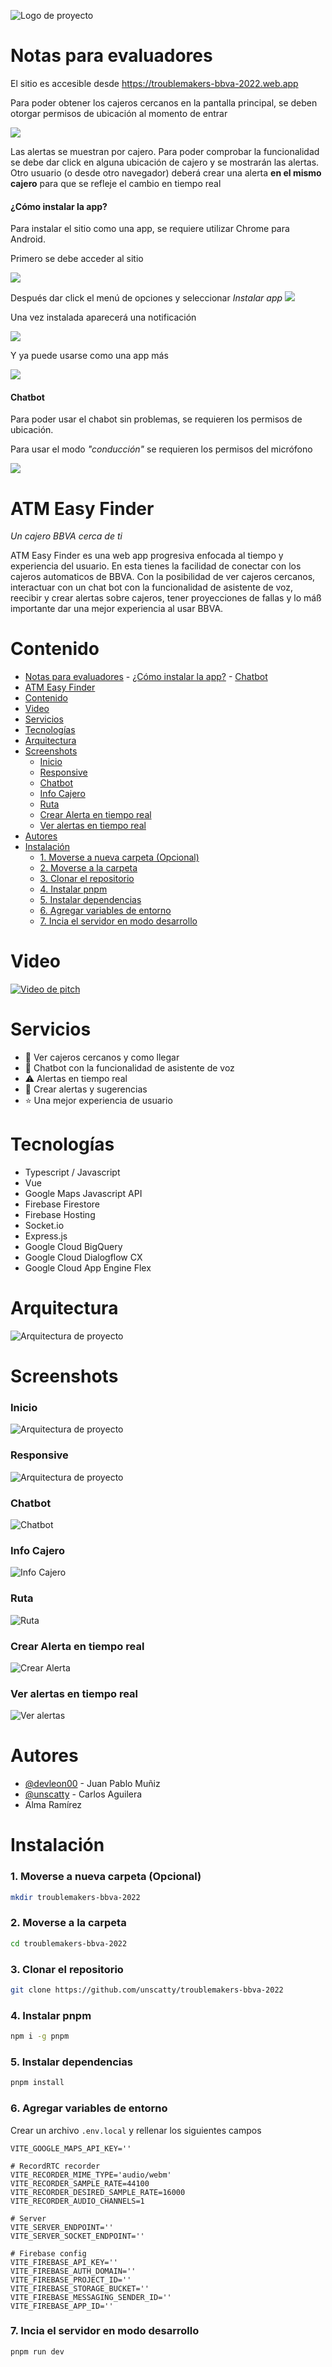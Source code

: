 ![Logo de proyecto](https://github.com/unscatty/atms-bbva-2022/blob/master/presentacionAssets/192x192.png)

# Notas para evaluadores

El sitio es accesible desde https://troublemakers-bbva-2022.web.app

Para poder obtener los cajeros cercanos en la pantalla principal, se deben otorgar permisos de ubicación al momento de entrar

![](presentacionAssets/ubicación.png)

Las alertas se muestran por cajero. Para poder comprobar la funcionalidad se debe dar click en alguna ubicación de cajero y se mostrarán las alertas. Otro usuario (o desde otro navegador) deberá crear una alerta **en el mismo cajero** para que se refleje el cambio en tiempo real

#### ¿Cómo instalar la app?

Para instalar el sitio como una app, se requiere utilizar Chrome para Android.

Primero se debe acceder al sitio

![](presentacionAssets/notas_evaluadores/chrome_1.jpeg)

Después dar click el menú de opciones y seleccionar *Instalar app*
![](presentacionAssets/notas_evaluadores/chrome_2.jpeg)

Una vez instalada aparecerá una notificación

![](presentacionAssets/notas_evaluadores/notificacion.jpeg)

Y ya puede usarse como una app más

![](presentacionAssets/notas_evaluadores/apps.png)

#### Chatbot

Para poder usar el chabot sin problemas, se requieren los permisos de ubicación.

Para usar el modo *"conducción"* se requieren los permisos del micrófono

![](presentacionAssets/chatbotMicrofono.png)

# ATM Easy Finder

*Un cajero BBVA cerca de ti*

ATM Easy Finder es una web app progresiva enfocada al tiempo y experiencia del usuario. En esta tienes la facilidad de conectar con los cajeros automaticos de BBVA. Con la posibilidad de ver cajeros cercanos, interactuar con un chat bot con la funcionalidad de asistente de voz, reecibir y crear alertas sobre cajeros, tener proyecciones de fallas y lo máß importante dar una mejor experiencia al usar BBVA.

# Contenido

- [Notas para evaluadores](#notas-para-evaluadores)
      - [¿Cómo instalar la app?](#cómo-instalar-la-app)
      - [Chatbot](#chatbot)
- [ATM Easy Finder](#atm-easy-finder)
- [Contenido](#contenido)
- [Video](#video)
- [Servicios](#servicios)
- [Tecnologías](#tecnologías)
- [Arquitectura](#arquitectura)
- [Screenshots](#screenshots)
    - [Inicio](#inicio)
    - [Responsive](#responsive)
    - [Chatbot](#chatbot-1)
    - [Info Cajero](#info-cajero)
    - [Ruta](#ruta)
    - [Crear Alerta en tiempo real](#crear-alerta-en-tiempo-real)
    - [Ver alertas en tiempo real](#ver-alertas-en-tiempo-real)
- [Autores](#autores)
- [Instalación](#instalación)
    - [1. Moverse a nueva carpeta (Opcional)](#1-moverse-a-nueva-carpeta-opcional)
    - [2. Moverse a la carpeta](#2-moverse-a-la-carpeta)
    - [3. Clonar el repositorio](#3-clonar-el-repositorio)
    - [4. Instalar pnpm](#4-instalar-pnpm)
    - [5. Instalar dependencias](#5-instalar-dependencias)
    - [6. Agregar variables de entorno](#6-agregar-variables-de-entorno)
    - [7. Incia el servidor en modo desarrollo](#7-incia-el-servidor-en-modo-desarrollo)

# Video

[![Video de pitch](https://github.com/unscatty/troublemakers-bbva-2022/blob/main/presentacionAssets/BBVAAnimation.png)](video)

# Servicios

- :atm: Ver cajeros cercanos y como llegar
- :robot: Chatbot con la funcionalidad de asistente de voz
- :warning: Alertas en tiempo real
- :raising_hand: Crear alertas y sugerencias
- :star: Una mejor experiencia de usuario

# Tecnologías

- Typescript / Javascript
- Vue
- Google Maps Javascript API
- Firebase Firestore
- Firebase Hosting
- Socket.io
- Express.js
- Google Cloud BigQuery
- Google Cloud Dialogflow CX
- Google Cloud App Engine Flex

# Arquitectura

![Arquitectura de proyecto](https://github.com/unscatty/atms-bbva-2022/blob/master/presentacionAssets/Arquitectura_page-0001.jpg)

# Screenshots

### Inicio
![Arquitectura de proyecto](https://github.com/unscatty/troublemakers-bbva-2022/blob/main/presentacionAssets/ATM-Easy-Finder.png)

### Responsive
![Arquitectura de proyecto](https://github.com/unscatty/troublemakers-bbva-2022/blob/main/presentacionAssets/responsive.png)

### Chatbot
![Chatbot](https://github.com/unscatty/troublemakers-bbva-2022/blob/main/presentacionAssets/chatbot.png)

### Info Cajero
![Info Cajero](https://github.com/unscatty/troublemakers-bbva-2022/blob/main/presentacionAssets/infoCajero.png)

### Ruta 
![Ruta](https://github.com/unscatty/troublemakers-bbva-2022/blob/main/presentacionAssets/rutas.png)

### Crear Alerta en tiempo real
![Crear Alerta](https://github.com/unscatty/troublemakers-bbva-2022/blob/main/presentacionAssets/alerta.png)

### Ver alertas en tiempo real
![Ver alertas](https://github.com/unscatty/troublemakers-bbva-2022/blob/main/presentacionAssets/alertaCreada.png)

# Autores

- [@devleon00](https://www.github.com/devleon00) - Juan Pablo Muñiz 
- [@unscatty](https://github.com/unscatty) - Carlos Aguilera
- Alma Ramírez

# Instalación

### 1. Moverse a nueva carpeta (Opcional)
```bash
mkdir troublemakers-bbva-2022
```
### 2. Moverse a la carpeta
```bash
cd troublemakers-bbva-2022
```
### 3. Clonar el repositorio
```bash
git clone https://github.com/unscatty/troublemakers-bbva-2022
```
### 4. Instalar pnpm
```bash
npm i -g pnpm
```

### 5. Instalar dependencias
```bash
pnpm install
```

### 6. Agregar variables de entorno
Crear un archivo `.env.local` y rellenar los siguientes campos

```
VITE_GOOGLE_MAPS_API_KEY=''

# RecordRTC recorder
VITE_RECORDER_MIME_TYPE='audio/webm'
VITE_RECORDER_SAMPLE_RATE=44100
VITE_RECORDER_DESIRED_SAMPLE_RATE=16000
VITE_RECORDER_AUDIO_CHANNELS=1

# Server
VITE_SERVER_ENDPOINT=''
VITE_SERVER_SOCKET_ENDPOINT=''

# Firebase config
VITE_FIREBASE_API_KEY=''
VITE_FIREBASE_AUTH_DOMAIN=''
VITE_FIREBASE_PROJECT_ID=''
VITE_FIREBASE_STORAGE_BUCKET=''
VITE_FIREBASE_MESSAGING_SENDER_ID=''
VITE_FIREBASE_APP_ID=''
```

### 7. Incia el servidor en modo desarrollo
```bash
pnpm run dev
```



